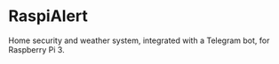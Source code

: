 # RaspiAlert

Home security and weather system, integrated with a Telegram bot, for Raspberry Pi 3.
